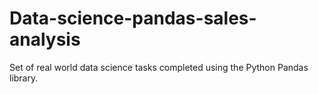 # Data-science-pandas-sales-analysis
Set of real world data science tasks completed using the Python Pandas library.
